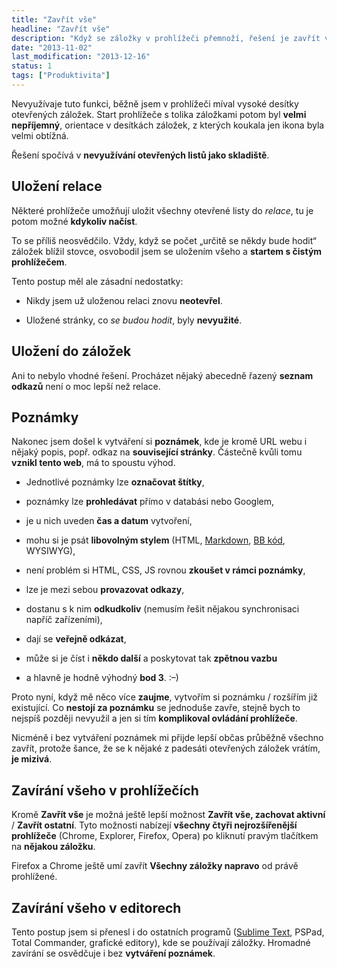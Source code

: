 ```yaml
---
title: "Zavřít vše"
headline: "Zavřít vše"
description: "Když se záložky v prohlížeči přemnoží, řešení je zavřít vše a osvobodit se."
date: "2013-11-02"
last_modification: "2013-12-16"
status: 1
tags: ["Produktivita"]
---
```


Nevyužívaje tuto funkci, běžně jsem v prohlížeči míval vysoké desítky otevřených záložek. Start prohlížeče s tolika záložkami potom byl **velmi nepříjemný**, orientace v desítkách záložek, z kterých koukala jen ikona byla velmi obtížná.

Řešení spočívá v **nevyužívání otevřených listů jako skladiště**.

## Uložení relace

Některé prohlížeče umožňují uložit všechny otevřené listy do *relace*, tu je potom možné **kdykoliv načíst**.

To se příliš neosvědčilo. Vždy, když se počet „určitě se někdy bude hodit“ záložek blížil stovce, osvobodil jsem se uložením všeho a **startem s čistým prohlížečem**.

Tento postup měl ale zásadní nedostatky:

  - Nikdy jsem už uloženou relaci znovu **neotevřel**.

  - Uložené stránky, co *se budou hodit*, byly **nevyužité**.

## Uložení do záložek

Ani to nebylo vhodné řešení. Procházet nějaký abecedně řazený **seznam odkazů** není o moc lepší než relace.

## Poznámky

Nakonec jsem došel k vytváření si **poznámek**, kde je kromě URL webu i nějaký popis, popř. odkaz na **související stránky**. Částečně kvůli tomu **vznikl tento web**, má to spoustu výhod.

  - Jednotlivé poznámky lze **označovat štítky**,

  - poznámky lze **prohledávat** přímo v databási nebo Googlem,

  - je u nich uveden **čas a datum** vytvoření,

  - mohu si je psát **libovolným stylem** (HTML, [Markdown](/markdown), [BB kód](/bb-code), WYSIWYG),

  - není problém si HTML, CSS, JS rovnou **zkoušet v rámci poznámky**,

  - lze je mezi sebou **provazovat odkazy**,

  - dostanu s k nim **odkudkoliv** (nemusím řešit nějakou synchronisaci napříč zařízeními),

  - dají se **veřejně odkázat**,

  - může si je číst i **někdo další** a poskytovat tak **zpětnou vazbu**
  
  - a hlavně je hodně výhodný **bod 3**. :–)

Proto nyní, když mě něco více **zaujme**, vytvořím si poznámku / rozšířím již existující. Co **nestojí za poznámku** se jednoduše zavře, stejně bych to nejspíš později nevyužil a jen si tím **komplikoval ovládání prohlížeče**.

Nicméně i bez vytváření poznámek mi přijde lepší občas průběžně všechno zavřít, protože šance, že se k nějaké z padesáti otevřených záložek vrátím, **je mizivá**.

## Zavírání všeho v prohlížečích

Kromě **Zavřít vše** je možná ještě lepší možnost **Zavřít vše, zachovat aktivní** / **Zavřít ostatní**. Tyto možnosti nabízejí **všechny čtyři nejrozšířenější prohlížeče** (Chrome, Explorer, Firefox, Opera) po kliknutí pravým tlačítkem na **nějakou záložku**.

Firefox a Chrome ještě umí zavřít **Všechny záložky napravo** od právě prohlížené.

## Zavírání všeho v editorech

Tento postup jsem si přenesl i do ostatních programů ([Sublime Text](/sublime-text), PSPad, Total Commander, grafické editory), kde se používají záložky. Hromadné zavírání se osvědčuje i bez **vytváření poznámek**.